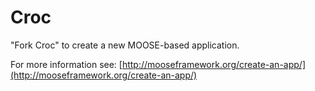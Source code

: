 Croc
=====

"Fork Croc" to create a new MOOSE-based application.

For more information see: [http://mooseframework.org/create-an-app/](http://mooseframework.org/create-an-app/)
